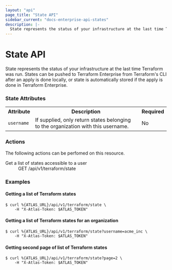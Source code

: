 ```yaml
---
layout: "api"
page_title: "State API"
sidebar_current: "docs-enterprise-api-states"
description: |-
  State represents the status of your infrastructure at the last time Terraform was run.
---
```


# State API

State represents the status of your infrastructure at the last time Terraform was run. States can be pushed to Terraform Enterprise from Terraform's CLI after an apply is done locally, or state is automatically stored if the apply is done in Terraform Enterprise.

### State Attributes

<table class="apidocs">
  <tr>
    <th>Attribute</th>
    <th>Description</th>
    <th>Required</th>
  </tr>
  <tr>
    <td><code>username</code></td>
    <td>If supplied, only return states belonging to the organization with this username.</td>
    <td>No</td>
  </tr>
</table>

### Actions

The following actions can be perfomed on this resource.

<dl>
  <dt>Get a list of states accessible to a user</dt>
  <dd>GET /api/v1/terraform/state</dd>
</dl>

### Examples

#### Getting a list of Terraform states

    $ curl %{ATLAS_URL}/api/v1/terraform/state \
        -H "X-Atlas-Token: $ATLAS_TOKEN"

#### Getting a list of Terraform states for an organization

    $ curl %{ATLAS_URL}/api/v1/terraform/state?username=acme_inc \
        -H "X-Atlas-Token: $ATLAS_TOKEN"

#### Getting second page of list of Terraform states

    $ curl %{ATLAS_URL}/api/v1/terraform/state?page=2 \
        -H "X-Atlas-Token: $ATLAS_TOKEN"
